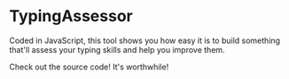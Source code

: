 # TypingAssessor
Coded in JavaScript, this tool shows you how easy it is to build something that'll assess your typing skills and help you improve them.

Check out the source code! It's worthwhile!
